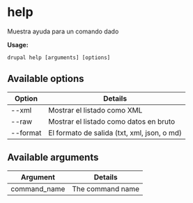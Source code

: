 # help
Muestra ayuda para un comando dado

**Usage:**
```
drupal help [arguments] [options]
```

## Available options
Option | Details
-------|-------------
--xml | Mostrar el listado como XML
--raw | Mostrar el listado como datos en bruto
--format | El formato de salida (txt, xml, json, o md)

## Available arguments
Argument | Details
---------|-------------
command_name | The command name
